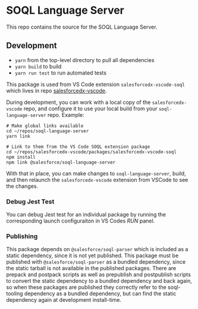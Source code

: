 # SOQL Language Server


This repo contains the source for the SOQL Language Server.

## Development

* `yarn` from the top-level directory to pull all dependencies
* `yarn build` to build
* `yarn run test` to run automated tests

This package is used from VS Code extension `salesforcedx-vscode-soql` which lives in repo [salesforcedx-vscode](https://github.com/forcedotcom/salesforcedx-vscode).

During development, you can work with a local copy of the `salesforcedx-vscode` repo, and configure it to use your local build from your `soql-language-server` repo. Example:

```
# Make global links available
cd ~/repos/soql-language-server
yarn link

# Link to them from the VS Code SOQL extension package
cd ~/repos/salesforcedx-vscode/packages/salesforcedx-vscode-soql
npm install
npm link @salesforce/soql-language-server
```

With that in place, you can make changes to `soql-language-server`, build, and then relaunch the `salesforcedx-vscode` extension from VSCode to see the changes.

### Debug Jest Test

You can debug Jest test for an individual package by running the corresponding launch configuraiton in VS Codes _RUN_ panel.

### Publishing

This package depends on `@salesforce/soql-parser` which is included as a static dependency, since it is not yet published. This package must be published with `@salesforce/soql-parser` as a bundled dependency, since the static tarball is not available in the published packages. There are prepack and postpack scripts as well as prepublish and postpublish scripts to convert the static dependency to a bundled dependency and back again, so when these packages are published they correctly refer to the soql-tooling dependency as a bundled dependency, but can find the static dependency again at development install-time.
